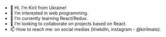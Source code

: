 - 👋 Hi, I’m Kiril from Ukraine!
- 👀 I’m interested in web programming.
- 🌱 I’m currently learning React/Redux.
- 💞️ I’m looking to collaborate on projects based on React.
- 📫 How to reach me: on social medias (linekdIn, instagram - @kirilmats).

<!---
KirilMats/KirilMats is a ✨ special ✨ repository because its `README.md` (this file) appears on your GitHub profile.
You can click the Preview link to take a look at your changes.
--->
